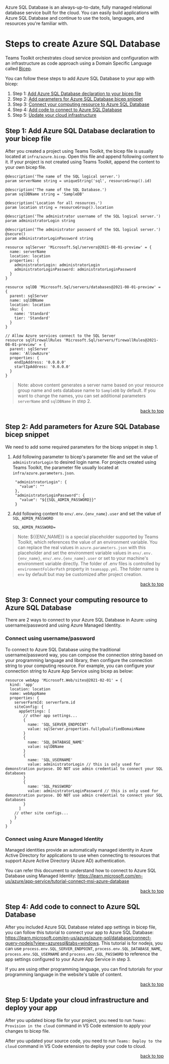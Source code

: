 Azure SQL Database is an always-up-to-date, fully managed relational database service built for the cloud. You can easily build applications with Azure SQL Database and continue to use the tools, languages, and resources you're familiar with.

# Steps to create Azure SQL Database

Teams Toolkit orchestrates cloud service provision and configuration with an infrastructure as code approach using a Domain Specific Language called [Bicep](https://learn.microsoft.com/en-us/azure/azure-resource-manager/bicep/overview?tabs=bicep).

You can follow these steps to add Azure SQL Database to your app with bicep:
1. Step 1: [Add Azure SQL Database declaration to your bicep file](#step-1-add-azure-sql-database-declaration-to-your-bicep-file)
2. Step 2: [Add parameters for Azure SQL Database bicep snippet](#step-2-add-parameters-for-azure-sql-database-bicep-snippet)
3. Step 3: [Connect your computing resource to Azure SQL Database](#step-3-connect-your-computing-resource-to-azure-sql-database)
4. Step 4: [Add code to connect to Azure SQL Database](#step-4-add-code-to-connect-to-azure-sql-database)
4. Step 5: [Update your cloud infrastructure](#step-5-update-your-cloud-infrastructure)

## Step 1: Add Azure SQL Database declaration to your bicep file

After you created a project using Teams Toolkit, the bicep file is usually located at `infra/azure.bicep`. Open this file and append following content to it. If your project is not created using Teams Toolkit, append the content to your own bicep file.

```
@description('The name of the SQL logical server.')
param serverName string = uniqueString('sql', resourceGroup().id)

@description('The name of the SQL Database.')
param sqlDBName string = 'SampleDB'

@description('Location for all resources.')
param location string = resourceGroup().location

@description('The administrator username of the SQL logical server.')
param administratorLogin string

@description('The administrator password of the SQL logical server.')
@secure()
param administratorLoginPassword string

resource sqlServer 'Microsoft.Sql/servers@2021-08-01-preview' = {
  name: serverName
  location: location
  properties: {
    administratorLogin: administratorLogin
    administratorLoginPassword: administratorLoginPassword
  }
}

resource sqlDB 'Microsoft.Sql/servers/databases@2021-08-01-preview' = {
  parent: sqlServer
  name: sqlDBName
  location: location
  sku: {
    name: 'Standard'
    tier: 'Standard'
  }
}

// Allow Azure services connect to the SQL Server
resource sqlFirewallRules 'Microsoft.Sql/servers/firewallRules@2021-08-01-preview' = {
  parent: sqlServer
  name: 'AllowAzure'
  properties: {
    endIpAddress: '0.0.0.0'
    startIpAddress: '0.0.0.0'
  }
}

```

> Note: above content generates a server name based on your resource group name and sets database name to `SampleDB` by default. If you want to change the names, you can set additional parameters `serverName` and `sqlDBName` in step 2.

<p align="right"><a href="#steps-to-create-azure-sql-database">back to top</a></p>

## Step 2: Add parameters for Azure SQL Database bicep snippet

We need to add some required parameters for the bicep snippet in step 1.
1. Add following parameter to bicep's parameter file and set the value of `administratorLogin` to desired login name. For projects created using Teams Toolkit, the parameter file usually located at `infra/azure.parameters.json`.
   ```
    "administratorLogin": {
      "value": ""
    },
    "administratorLoginPassword": {
      "value": "${{SQL_ADMIN_PASSWORD}}"
    }
   ```
2. Add following content to `env/.env.{env_name}.user` and set the value of `SQL_ADMIN_PASSWORD`
   ```
   SQL_ADMIN_PASSWORD=
   ```
> Note: ${{ENV_NAME}} is a special placeholder supported by Teams Toolkit, which references the value of an environment variable. You can replace the real values in `azure.parameters.json` with this placeholder and set the environment variable values in `env/.env.{env_name}`, `env/.env.{env_name}.user` or set to your machine's environment variable directly. The folder of .env files is controlled by `environmentFolderPath` property in `teamsapp.yml`. The folder name is `env` by default but may be customized after project creation.

<p align="right"><a href="#steps-to-create-azure-sql-database">back to top</a></p>

## Step 3: Connect your computing resource to Azure SQL Database

There are 2 ways to connect to your Azure SQL Database in Azure: using username/password and using Azure Managed Identity.

### Connect using username/password

To connect to Azure SQL Database using the traditional username/password way, you can compose the connection string based on your programming language and library, then configure the connection string to your computing resource. For example, you can configure your connection string to Azure App Service using bicep as below:
```
resource webApp 'Microsoft.Web/sites@2021-02-01' = {
  kind: 'app'
  location: location
  name: webAppName
  properties: {
    serverFarmId: serverfarm.id
    siteConfig: {
      appSettings: [
        // other app settings...
        {
          name: 'SQL_SERVER_ENDPOINT'
          value: sqlServer.properties.fullyQualifiedDomainName
        }
        {
          name: 'SQL_DATABASE_NAME'
          value: sqlDBName
        }
        {
          name: 'SQL_USERNAME'
          value: administratorLogin // this is only used for demonstration purpose. DO NOT use admin credential to connect your SQL databases
        }
        {
          name: 'SQL_PASSWORD'
          value: administratorLoginPassword // this is only used for demonstration purpose. DO NOT use admin credential to connect your SQL databases
        }
      ]
    // other site configs...
    }
  }
}
```

### Connect using Azure Managed Identity

Managed identities provide an automatically managed identity in Azure Active Directory for applications to use when connecting to resources that support Azure Active Directory (Azure AD) authentication.

You can refer this document to understand how to connect to Azure SQL Database using Managed Identity: https://learn.microsoft.com/en-us/azure/app-service/tutorial-connect-msi-azure-database

<p align="right"><a href="#steps-to-create-azure-sql-database">back to top</a></p>

## Step 4: Add code to connect to Azure SQL Database

After you included Azure SQL Database related app settings in bicep file, you can follow this tutorial to connect your app to Azure SQL Database: https://learn.microsoft.com/en-us/azure/azure-sql/database/connect-query-nodejs?view=azuresql&tabs=windows. This tutorial is for nodejs, you can use `process.env.SQL_SERVER_ENDPOINT`, `process.env.SQL_DATABASE_NAME`, `process.env.SQL_USERNAME` and `process.env.SQL_PASSWORD` to reference the app settings configured to your Azure App Service in step 3.

If you are using other programming language, you can find tutorials for your programming language in the website's table of content.

<p align="right"><a href="#steps-to-create-azure-sql-database">back to top</a></p>

## Step 5: Update your cloud infrastructure and deploy your app

After you updated bicep file for your project, you need to run `Teams: Provision in the cloud` command in VS Code extension to apply your changes to bicep file.

After you updated your source code, you need to run `Teams: Deploy to the cloud` command in VS Code extension to deploy your code to cloud.

<p align="right"><a href="#steps-to-create-azure-sql-database">back to top</a></p>


